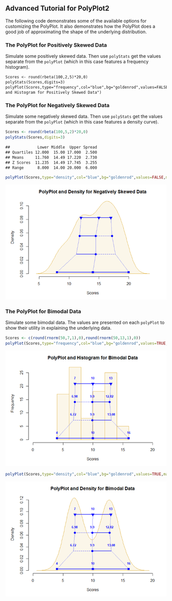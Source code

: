 ## Advanced Tutorial for PolyPlot2

The following code demonstrates some of the available options for customizing the PolyPlot. It also demonstrates how the PolyPlot does a good job of approximating the shape of the underlying distribution.

### The PolyPlot for Positively Skewed Data

Simulate some positively skewed data. Then use `polyStats` get the values separate from the `polyPlot` (which in this case features a frequency histogram).
```{r<advanced-Positive}
Scores <- round(rbeta(100,2,5)*20,0)
polyStats(Scores,digits=3)
polyPlot(Scores,type="frequency",col="blue",bg="goldenrod",values=FALSE,main="PolyPlot and Histogram for Positively Skewed Data")
```

### The PolyPlot for Negatively Skewed Data

Simulate some negatively skewed data. Then use `polyStats` get the values separate from the `polyPlot` (which in this case features a density curve).

```r
Scores <- round(rbeta(100,5,2)*20,0)
polyStats(Scores,digits=3)
```

```
##            Lower Middle  Upper Spread
## Quartiles 12.000  15.00 17.000  2.500
## Means     11.760  14.49 17.220  2.730
## Z Scores  11.235  14.49 17.745  3.255
## Range      8.000  14.00 20.000  6.000
```

```r
polyPlot(Scores,type="density",col="blue",bg="goldenrod",values=FALSE,main="PolyPlot and Density for Negatively Skewed Data")
```

![](figures/Advanced-Negative-1.png)<!-- -->

### The PolyPlot for Bimodal Data

Simulate some bimodal data. The values are presented on each `polyPlot` to show their utility in explaining the underlying data.

```r
Scores <- c(round(rnorm(50,7,1),0),round(rnorm(50,13,1),0))
polyPlot(Scores,type="frequency",col="blue",bg="goldenrod",values=TRUE,main="PolyPlot and Histogram for Bimodal Data")
```

![](figures/Advanced-Bimodal-1.png)<!-- -->

```r
polyPlot(Scores,type="density",col="blue",bg="goldenrod",values=TRUE,main="PolyPlot and Density for Bimodal Data")
```

![](figures/Advanced-Bimodal-2.png)<!-- -->
